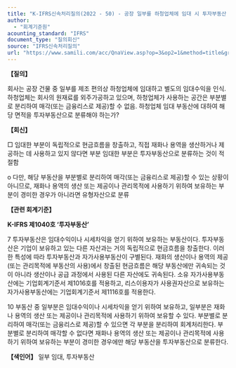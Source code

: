 ```yaml
---
title: "K-IFRS신속처리질의(2022 - 50) - 공장 일부를 하청업체에 임대 시 투자부동산 여부"
author:
  - "회계기준원"
acounting_standard: "IFRS"
document_type: "질의회신"
source: "IFRS신속처리질의"
url: "https://www.samili.com/acc/QnaView.asp?op=3&op2=1&method=title&group=2124-15;1&orgcode=3&searchword=&page=11&code=K%2DIFRS%EC%8B%A0%EC%86%8D%EC%B2%98%EB%A6%AC%EC%A7%88%EC%9D%98%2D50%3A20220809"
---
```

**【질의】**

  

회사는 공장 건물 중 일부를 제조 편의상 하청업체에 임대하고 별도의 임대수익을 인식. 하청업체는 회사의 원재료를 외주가공하고 있으며, 하청업체가 사용하는 공간은 부분별로 분리하여 매각(또는 금융리스로 제공)할 수 없음. 하청업체 임대 부동산에 대하여 해당 면적을 투자부동산으로 분류해야 하는가?

  
  

**【회신】**

  

□ 임대한 부분이 독립적으로 현금흐름을 창출하고, 직접 재화나 용역을 생산하거나 제공하는 데 사용하고 있지 않다면 부분 임대한 부분은 투자부동산으로 분류하는 것이 적절함

  

o 다만, 해당 부동산을 부분별로 분리하여 매각(또는 금융리스로 제공)할 수 있는 상황이 아니므로, 재화나 용역의 생산 또는 제공이나 관리목적에 사용하기 위하여 보유하는 부분이 경미한 경우가 아니라면 유형자산으로 분류

  
  

**【관련 회계기준】**

  

**K-IFRS 제1040호 ‘투자부동산’**

  

7 투자부동산은 임대수익이나 시세차익을 얻기 위하여 보유하는 부동산이다. 투자부동산은 기업이 보유하고 있는 다른 자산과는 거의 독립적으로 현금흐름을 창출한다. 이러한 특성에 따라 투자부동산과 자가사용부동산이 구별된다. 재화의 생산이나 용역의 제공(또는 관리목적에 부동산의 사용)에서 창출된 현금흐름은 해당 부동산에만 귀속되는 것이 아니라 생산이나 공급 과정에서 사용된 다른 자산에도 귀속된다. 소유 자가사용부동산에는 기업회계기준서 제1016호를 적용하고, 리스이용자가 사용권자산으로 보유하는 자가사용부동산에는 기업회계기준서 제1116호를 적용한다.

  

10 부동산 중 일부분은 임대수익이나 시세차익을 얻기 위하여 보유하고, 일부분은 재화나 용역의 생산 또는 제공이나 관리목적에 사용하기 위하여 보유할 수 있다. 부분별로 분리하여 매각(또는 금융리스로 제공)할 수 있으면 각 부분을 분리하여 회계처리한다. 부분별로 분리하여 매각할 수 없다면 재화나 용역의 생산 또는 제공이나 관리목적에 사용하기 위하여 보유하는 부분이 경미한 경우에만 해당 부동산을 투자부동산으로 분류한다.

  
  

**【색인어】** 일부 임대, 투자부동산
